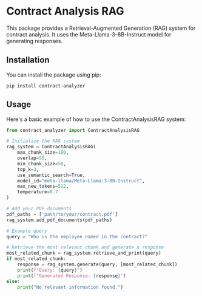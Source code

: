 # Contract Analysis RAG

This package provides a Retrieval-Augmented Generation (RAG) system for contract analysis. It uses the Meta-Llama-3-8B-Instruct model for generating responses.

## Installation

You can install the package using pip:

```
pip install contract-analyzer
```

## Usage

Here's a basic example of how to use the ContractAnalysisRAG system:

```python
from contract_analyzer import ContractAnalysisRAG

# Initialize the RAG system
rag_system = ContractAnalysisRAG(
    max_chunk_size=100,
    overlap=50,
    min_chunk_size=50,
    top_k=3,
    use_semantic_search=True,
    model_id="meta-llama/Meta-Llama-3-8B-Instruct",
    max_new_tokens=512,
    temperature=0.7
)

# Add your PDF documents
pdf_paths = ['path/to/your/contract.pdf']
rag_system.add_pdf_documents(pdf_paths)

# Example query
query = "Who is the employee named in the contract?"

# Retrieve the most relevant chunk and generate a response
most_related_chunk = rag_system.retrieve_and_print(query)
if most_related_chunk:
    response = rag_system.generate(query, [most_related_chunk])
    print(f"Query: {query}")
    print(f"Generated Response: {response}")
else:
    print("No relevant information found.")
```

